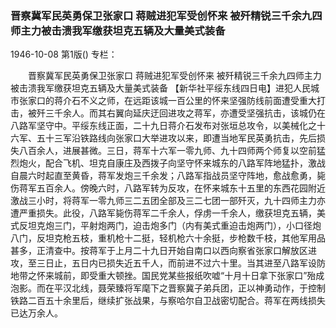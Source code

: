 ### 晋察冀军民英勇保卫张家口  蒋贼进犯军受创怀来  被歼精锐三千余九四师主力被击溃我军缴获坦克五辆及大量美式装备

1946-10-08
第1版()
专栏：

　　晋察冀军民英勇保卫张家口
    蒋贼进犯军受创怀来
    被歼精锐三千余九四师主力被击溃我军缴获坦克五辆及大量美式装备
    【新华社平绥东线四日电】进犯人民城市张家口的蒋介石不义之师，在远距该城一百公里的怀来坚强防线前面遭受重大打击，被歼三千余人。而其右翼向延庆迂回进攻之蒋军，亦遭受坚强抗击，该城仍在八路军坚守中。平绥东线正面，二十九日蒋介石发布对张垣总攻令，以美械化之十六军、五十三军沿铁路线向张家口大举进攻以来，即遭当地军民英勇抗击，先后损失八百余人，进展甚微。三日，蒋军十六军一零九师、九十四师两个师复以空前猛烈炮火，配合飞机、坦克自康庄及西拨子向坚守怀来城东的八路军阵地猛扑，激战自晨六时起直至黄昏，蒋军发炮三千余发；八路军指战员坚守阵地，愈战愈勇，毙伤蒋军五百余人。傍晚六时，八路军转为反攻，在怀来城东十五里的东西花园附近激战三小时，将蒋军一零九师三二五团全部及三二七团一部歼灭，九十四师主力亦遭严重损失。此役，八路军毙伤蒋军二千余人，俘虏一千余人，缴获坦克五辆，美式反坦克炮三门，平射炮两门，迫击炮多门（内有美式重迫击炮两门），小口径炮八门，反坦克枪五枝，重机枪十二挺，轻机枪六十余挺，步枪数千枝，其他军用品甚多，正清查中。按蒋军于上月二十九日开始自南口以西向察省张家口解放区进攻，至三日止，五日内已损失近五千人，而前进不过六十里。当其进至八路军设防地带之怀来城前，即受重大顿挫。国民党某些报纸吹嘘“十月十日拿下张家口”殆成泡影。而在平汉北线，聂荣臻将军麾下之晋察冀子弟兵团，正以神勇动作，于控制铁路二百五十余里后，继续扩张战果，与察哈尔自卫战密切配合。蒋军在两线损失已达万余人。
